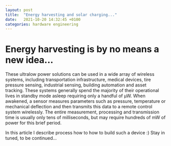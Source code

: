 ```yaml
---
layout: post
title:  "Energy harvesting and solar charging..."
date:   2021-10-20 14:32:45 +0100
categories: hardware engineering
---
```


# Energy harvesting is by no means a new idea...
These ultralow power solutions can be used in a wide array of wireless systems, including transportation infrastructure, medical devices, tire pressure sensing, industrial sensing, building automation and asset tracking. These systems generally spend the majority of their operational lives in standby mode asleep requiring only a handful of µW. When awakened, a sensor measures parameters such as pressure, temperature or mechanical deflection and then transmits this data to a remote control system wirelessly. The entire measurement, processing and transmission time is usually only tens of milliseconds, but may require hundreds of mW of power for this brief period.

In this article I describe process how to how to build such a device :)
Stay in tuned, to be continued...

